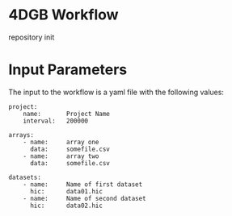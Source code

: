 # 4DGB Workflow

repository init

# Input Parameters

The input to the workflow is a yaml file with the following values:

```
project:
    name:       Project Name
    interval:   200000

arrays:
    - name:     array one
      data:     somefile.csv
    - name:     array two
      data:     somefile.csv

datasets:
    - name:     Name of first dataset
      hic:      data01.hic
    - name:     Name of second dataset
      hic:      data02.hic
```


